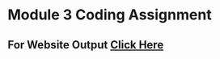 # Module 3 Coding Assignment

## For Website Output [Click Here](https://Bhavesh-Vinchurkar.github.io/coursera-webdev-course/module3-solution/index.html)

